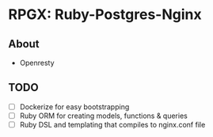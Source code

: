 RPGX: Ruby-Postgres-Nginx
===========

## About

- Openresty

## TODO

- [ ] Dockerize for easy bootstrapping
- [ ] Ruby ORM for creating models, functions & queries
- [ ] Ruby DSL and templating that compiles to nginx.conf file
